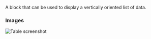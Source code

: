 A block that can be used to display a vertically oriented list of data.

### Images

![Table screenshot](https://gitlab.com/appsemble/appsemble/-/raw/0.35.9/config/assets/list.png)
